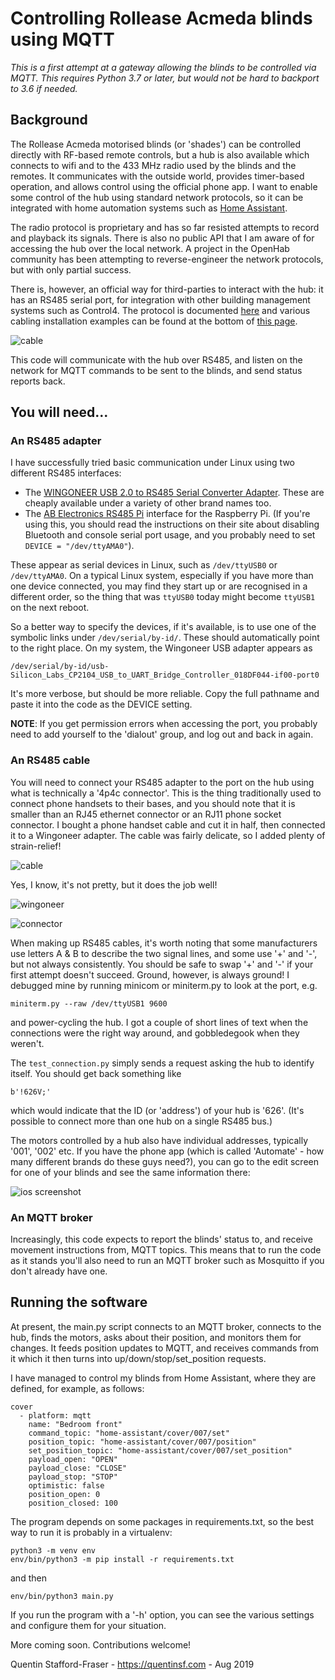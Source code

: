 # Controlling Rollease Acmeda blinds using MQTT

*This is a first attempt at a gateway allowing the blinds to be controlled via MQTT.    This requires Python 3.7 or later, but would not be hard to backport to 3.6 if needed.*

## Background

The Rollease Acmeda motorised blinds (or 'shades') can be controlled directly with RF-based remote controls, but a hub is also available which connects to wifi and to the 433 MHz radio used by the blinds and the remotes.  It communicates with the outside world, provides timer-based operation, and allows control using the official phone app.  I want to enable some control of the hub using standard network protocols, so  it can be integrated with home automation systems such as [Home Assistant](https://home-assistant.io).

The radio protocol is proprietary and has so far resisted attempts to record and playback its signals. There is also no public API that I am aware of for accessing the hub over the local network. A project in the OpenHab community has been attempting to reverse-engineer the network protocols, but with only partial success.

There is, however, an official way for third-parties to interact with the hub: it has an RS485 serial port, for integration with other building management systems such as Control4.  The protocol is documented [here](https://www.rolleaseacmeda.com/docs/default-source/us/smart-home-integration/serial-protocol/Serial_Protocol_PRGM_GL_v1_3pdf.pdf?sfvrsn=26) and various cabling installation examples can be found at the bottom of [this page](https://www.rolleaseacmeda.com/au/products/product-detail/automate_serial-guide_au).

![cable](docs/hub-400.jpg)

This code will communicate with the hub over RS485, and listen on the network for MQTT commands to be sent to the blinds, and send status reports back. 

## You will need...

### An RS485 adapter

I have successfully tried basic communication under Linux using two different RS485 interfaces:
* The [WINGONEER USB 2.0 to RS485 Serial Converter Adapter](https://www.amazon.co.uk/WINGONEER-Converter-Adapter-SN75176-protection-2/dp/B01N3LM0PU/ref=sr_1_10). These are cheaply available under a variety of other brand names too.
* The [AB Electronics RS485 Pi](https://www.abelectronics.co.uk/p/77/rs485-pi) interface for the Raspberry Pi.  (If you're using this, you should read the instructions on their site about disabling Bluetooth and console serial port usage, and you probably need to set `DEVICE = "/dev/ttyAMA0"`).

These appear as serial devices in Linux, such as `/dev/ttyUSB0` or `/dev/ttyAMA0`.   On a typical Linux system, especially if you have more than one device connected, you may find they start up or are recognised in a different order, so the thing that was `ttyUSB0` today might become `ttyUSB1` on the next reboot. 

So a better way to specify the devices, if it's available, is to use one of the symbolic links under `/dev/serial/by-id/`.  These should automatically point to the right place.  On my system, the Wingoneer USB adapter appears as

    /dev/serial/by-id/usb-Silicon_Labs_CP2104_USB_to_UART_Bridge_Controller_018DF044-if00-port0

It's more verbose, but should be more reliable.   Copy the full pathname and paste it into the code as the DEVICE setting.

**NOTE**: If you get permission errors when accessing the port, you probably need to add yourself to the 'dialout' group, and log out and back in again.

### An RS485 cable

You will need to connect your RS485 adapter to the port on the hub using what is technically a '4p4c connector'.  This is the thing traditionally used to connect phone handsets to their bases, and you should note that it is smaller than an RJ45 ethernet connector or an RJ11 phone socket connector.  I bought a phone handset cable and cut it in half, then connected it to a Wingoneer adapter.  The cable was fairly delicate, so I added plenty of strain-relief!

![cable](docs/cable-400.jpg)

Yes, I know, it's not pretty, but it does the job well!

![wingoneer](docs/wingoneer-400.jpg)

![connector](docs/connector-400.jpg)

When making up RS485 cables, it's worth noting that some manufacturers use letters A & B to describe the two signal lines, and some use '+' and '-', but not always consistently.  You should be safe to swap '+' and '-' if your first attempt doesn't succeed.  Ground, however, is always ground!  I debugged mine by running minicom or miniterm.py to look at the port, e.g.

    miniterm.py --raw /dev/ttyUSB1 9600

and power-cycling the hub.  I got a couple of short lines of text when the connections were the right way around, and gobbledegook when they weren't.

The `test_connection.py` simply sends a request asking the hub to identify itself.  You should get back something like

    b'!626V;'

which would indicate that the ID (or 'address') of your hub is '626'.  (It's possible to connect more than one hub on a single RS485 bus.) 

The motors controlled by a hub also have individual addresses, typically '001', '002' etc.  If you have the phone app (which is called 'Automate' - how many different brands do these guys need?), you can go to the edit screen for one of your blinds and see the same information there:

![ios screenshot](docs/ios-400.jpg)

### An MQTT broker

Increasingly, this code expects to report the blinds' status to, and receive movement instructions from, MQTT topics.  This means that to run the code as it stands you'll also need to run an MQTT broker such as Mosquitto if you don't already have one.

## Running the software

At present, the main.py script connects to an MQTT broker, connects to the hub, finds the motors, asks about their position, and monitors them for changes. It feeds position updates to MQTT, and receives commands from it which it then turns into up/down/stop/set_position requests.

I have managed to control my blinds from Home Assistant, where they are defined, for example, as follows:

    cover
      - platform: mqtt
        name: "Bedroom front"
        command_topic: "home-assistant/cover/007/set"
        position_topic: "home-assistant/cover/007/position"
        set_position_topic: "home-assistant/cover/007/set_position"
        payload_open: "OPEN"
        payload_close: "CLOSE"
        payload_stop: "STOP"
        optimistic: false
        position_open: 0
        position_closed: 100

The program depends on some packages in requirements.txt, so the best way to run it is probably in a virtualenv:

    python3 -m venv env
    env/bin/python3 -m pip install -r requirements.txt

and then

    env/bin/python3 main.py

If you run the program with a '-h' option, you can see the various settings and configure them for your situation.

More coming soon.  Contributions welcome!

Quentin Stafford-Fraser - https://quentinsf.com - Aug 2019


